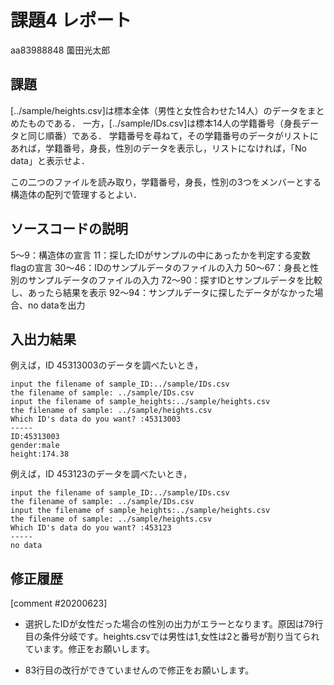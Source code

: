 # 課題4 レポート

aa83988848 薗田光太郎

## 課題

[../sample/heights.csv]は標本全体（男性と女性合わせた14人）のデータをまとめたものである．
一方，[../sample/IDs.csv]は標本14人の学籍番号（身長データと同じ順番）である．
学籍番号を尋ねて，その学籍番号のデータがリストにあれば，学籍番号，身長，性別のデータを表示し，リストになければ，「No data」と表示せよ．

この二つのファイルを読み取り，学籍番号，身長，性別の3つをメンバーとする構造体の配列で管理するとよい．

## ソースコードの説明
5～9：構造体の宣言
11：探したIDがサンプルの中にあったかを判定する変数flagの宣言
30～46：IDのサンプルデータのファイルの入力
50～67：身長と性別のサンプルデータのファイルの入力
72～90：探すIDとサンプルデータを比較し、あったら結果を表示
92～94：サンプルデータに探したデータがなかった場合、no dataを出力
## 入出力結果

例えば，ID 45313003のデータを調べたいとき，

```
input the filename of sample_ID:../sample/IDs.csv
the filename of sample: ../sample/IDs.csv
input the filename of sample_heights:../sample/heights.csv
the filename of sample: ../sample/heights.csv
Which ID's data do you want? :45313003
-----
ID:45313003
gender:male
height:174.38
```

例えば，ID 453123のデータを調べたいとき，

```
input the filename of sample_ID:../sample/IDs.csv
the filename of sample: ../sample/IDs.csv
input the filename of sample_heights:../sample/heights.csv
the filename of sample: ../sample/heights.csv
Which ID's data do you want? :453123
-----
no data
```

## 修正履歴
[comment #20200623]
- 選択したIDが女性だった場合の性別の出力がエラーとなります。原因は79行目の条件分岐です。heights.csvでは男性は1,女性は2と番号が割り当てられています。修正をお願いします。

- 83行目の改行ができていませんので修正をお願いします。
